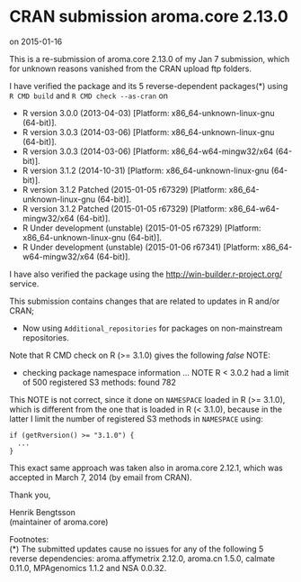 # CRAN submission aroma.core 2.13.0
on 2015-01-16

This is a re-submission of aroma.core 2.13.0 of my Jan 7 submission, which for unknown reasons vanished from the CRAN upload ftp folders.

I have verified the package and its 5 reverse-dependent packages(*) using `R CMD build` and `R CMD check --as-cran` on

* R version 3.0.0 (2013-04-03) [Platform: x86_64-unknown-linux-gnu (64-bit)].
* R version 3.0.3 (2014-03-06) [Platform: x86_64-unknown-linux-gnu (64-bit)].
* R version 3.0.3 (2014-03-06) [Platform: x86_64-w64-mingw32/x64 (64-bit)].
* R version 3.1.2 (2014-10-31) [Platform: x86_64-unknown-linux-gnu (64-bit)].
* R version 3.1.2 Patched (2015-01-05 r67329) [Platform: x86_64-unknown-linux-gnu (64-bit)].
* R version 3.1.2 Patched (2015-01-05 r67329) [Platform: x86_64-w64-mingw32/x64 (64-bit)].
* R Under development (unstable) (2015-01-05 r67329) [Platform: x86_64-unknown-linux-gnu (64-bit)].
* R Under development (unstable) (2015-01-06 r67341) [Platform: x86_64-w64-mingw32/x64 (64-bit)].

I have also verified the package using the <http://win-builder.r-project.org/> service.

This submission contains changes that are related to updates in R and/or CRAN;

 * Now using `Additional_repositories` for packages on non-mainstream repositories.

Note that R CMD check on R (>= 3.1.0) gives the following *false* NOTE:

* checking package namespace information ... NOTE
R < 3.0.2 had a limit of 500 registered S3 methods: found 782

This NOTE is not correct, since it done on `NAMESPACE` loaded in R (>= 3.1.0), which is different from the one that is loaded in R (< 3.1.0), because in the latter I limit the number of registered S3 methods in `NAMESPACE` using:

    if (getRversion() >= "3.1.0") {
      ...
    } 

This exact same approach was taken also in aroma.core 2.12.1, which was accepted in March 7, 2014 (by email from CRAN).

Thank you,

Henrik Bengtsson  
(maintainer of aroma.core)

Footnotes:  
(*) The submitted updates cause no issues for any of the following 5
reverse dependencies: aroma.affymetrix 2.12.0, aroma.cn 1.5.0,
calmate 0.11.0, MPAgenomics 1.1.2 and NSA 0.0.32.
